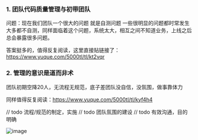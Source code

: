 ### 1. 团队代码质量管理与初带团队
问题：现在我们团队一个很大的问题  就是自测问题 一些很明显的问题都时常发生 大多都不自测，同样面临着这个问题，系统太大，相互之间不知道业务，上线之后总会暴露很多问题。

答案挺多的，值得反复阅读，这里直接贴链接了：https://www.yuque.com/5000tl/tl/kt2vqr

### 2. 管理的意识是道而非术
团队初期空降20人，无流程无规范，底子差团队没自信，没氛围，做事靠体力

同样值得反复阅读：https://www.yuque.com/5000tl/tl/kyf4h4

// todo 流程/规范的制定，实施
// todo 团队氛围的建设
// todo 有效沟通，目的明确

![image](https://user-images.githubusercontent.com/53267289/143883236-6635c2e3-5434-43aa-858f-432df50959e1.png)

